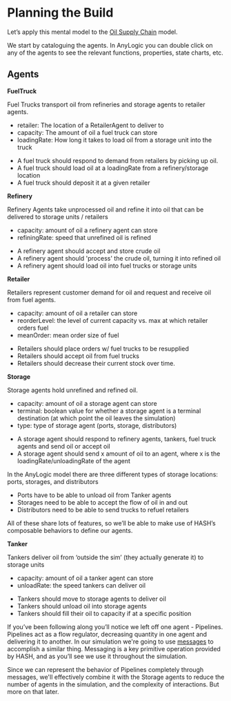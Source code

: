 # Planning the Build

Let’s apply this mental model to the [Oil Supply Chain](/@hash/oil-supply-chain) model.

We start by cataloguing the agents. In AnyLogic you can double click on any of the agents to see the relevant functions, properties, state charts, etc.

## Agents

**FuelTruck**

<TextTabs>
<TextTab title="Purpose" >

Fuel Trucks transport oil from refineries and storage agents to retailer agents.
</TextTab>

<TextTab title="Properties" >

- retailer: The location of a RetailerAgent to deliver to
- capacity: The amount of oil a fuel truck can store
- loadingRate: How long it takes to load oil from a storage unit into the truck

</TextTab>

<TextTab title="Behaviors" >

- A fuel truck should respond to demand from retailers by picking up oil.
- A fuel truck should load oil at a loadingRate from a refinery/storage location
- A fuel truck should deposit it at a given retailer

</TextTab>
</TextTabs>

**Refinery**

<TextTabs>
<TextTab title="Purpose" >

Refinery Agents take unprocessed oil and refine it into oil that can be delivered to storage units / retailers
</TextTab>

<TextTab title="Properties" >

- capacity: amount of oil a refinery agent can store
- refiningRate: speed that unrefined oil is refined

</TextTab>

<TextTab title="Behaviors" >

- A refinery agent should accept and store crude oil
- A refinery agent should 'process' the crude oil, turning it into refined oil
- A refinery agent should load oil into fuel trucks or storage units

</TextTab>
</TextTabs>

**Retailer**

<TextTabs>
<TextTab title="Purpose" >

Retailers represent customer demand for oil and request and receive oil from fuel agents.
</TextTab>

<TextTab title="Properties" >

- capacity: amount of oil a retailer can store
- reorderLevel: the level of current capacity vs. max at which retailer orders fuel
- meanOrder: mean order size of fuel

</TextTab>

<TextTab title="Behaviors" >

- Retailers should place orders w/ fuel trucks to be resupplied
- Retailers should accept oil from fuel trucks
- Retailers should decrease their current stock over time.

</TextTab>
</TextTabs>

**Storage**

<TextTabs>
<TextTab title="Purpose" >

Storage agents hold unrefined and refined oil.

</TextTab>

<TextTab title="Properties" >

- capacity: amount of oil a storage agent can store
- terminal: boolean value for whether a storage agent is a terminal destination \(at which point the oil leaves the simulation\)
- type: type of storage agent \(ports, storage, distributors\)

</TextTab>

<TextTab title="Behaviors" >

- A storage agent should respond to refinery agents, tankers, fuel truck agents and send oil or accept oil
- A storage agent should send x amount of oil to an agent, where x is the loadingRate/unloadingRate of the agent

</TextTab>
</TextTabs>

In the AnyLogic model there are three different types of storage locations: ports, storages, and distributors

- Ports have to be able to unload oil from Tanker agents
- Storages need to be able to accept the flow of oil in and out
- Distributors need to be able to send trucks to refuel retailers

All of these share lots of features, so we’ll be able to make use of HASH’s composable behaviors to define our agents.

**Tanker**

<TextTabs>
<TextTab title="Purpose" >

Tankers deliver oil from ‘outside the sim’ \(they actually generate it\) to storage units
</TextTab>

<TextTab title="Properties" >

- capacity: amount of oil a tanker agent can store
- unloadRate: the speed tankers can deliver oil

</TextTab>

<TextTab title="Behaviors" >

- Tankers should move to storage agents to deliver oil
- Tankers should unload oil into storage agents
- Tankers should fill their oil to capacity if at a specific position

</TextTab>
</TextTabs>

If you’ve been following along you’ll notice we left off one agent - Pipelines. Pipelines act as a flow regulator, decreasing quantity in one agent and delivering it to another. In our simulation we're going to use [messages](/docs/simulation/creating-simulations/agent-messages/) to accomplish a similar thing. Messaging is a key primitive operation provided by HASH, and as you’ll see we use it throughout the simulation.

Since we can represent the behavior of Pipelines completely through messages, we'll effectively combine it with the Storage agents to reduce the number of agents in the simulation, and the complexity of interactions. But more on that later.
